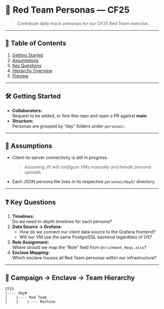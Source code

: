 # 🔴 Red Team Personas — CF25

> Contribute daily mock personas for our CF25 Red Team exercise.

---

## 📂 Table of Contents

1. [Getting Started](#getting-started)  
2. [Assumptions](#assumptions)  
3. [Key Questions](#key-questions)  
4. [Hierarchy Overview](#hierarchy-overview)  
5. [Preview](#preview)  

---

## 🛠 Getting Started

- **Collaborators:**  
  Request to be added, or fork this repo and open a PR against **main**.  
- **Structure:**  
  Personas are grouped by “day” folders under `personas/`.  

---

## 🤔 Assumptions

- Client-to-server connectivity is still in progress.  
  > _Assuming JV will configure VMs manually and handle persona uploads._  
- Each JSON persona file lives in its respective `personas/dayX/` directory.  

---

## ❓ Key Questions

1. **Timelines:**  
   Do we need in-depth timelines for each persona?  
2. **Data Source → Grafana:**  
   - How do we connect our client data source to the Grafana frontend?  
   - Will our VM use the same PostgreSQL backend regardless of OS?  
3. **Role Assignment:**  
   Where should we map the “Role” field from `Enrichment_Reqs.xlsx`?  
4. **Enclave Mapping:**  
   Which enclave houses all Red Team personas within our infrastructure?  

---

## 🌳 Campaign → Enclave → Team Hierarchy

```text
CF25
|---- day#
|    |---- Red Team
|    |    |---- Machine
